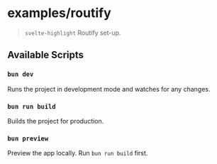 # examples/routify

> `svelte-highlight` Routify set-up.

## Available Scripts

### `bun dev`

Runs the project in development mode and watches for any changes.

### `bun run build`

Builds the project for production.

### `bun preview`

Preview the app locally. Run `bun run build` first.
